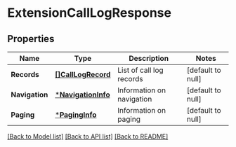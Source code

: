 # ExtensionCallLogResponse

## Properties
Name | Type | Description | Notes
------------ | ------------- | ------------- | -------------
**Records** | [**[]CallLogRecord**](CallLogRecord.md) | List of call log records | [default to null]
**Navigation** | [***NavigationInfo**](NavigationInfo.md) | Information on navigation | [default to null]
**Paging** | [***PagingInfo**](PagingInfo.md) | Information on paging | [default to null]

[[Back to Model list]](../README.md#documentation-for-models) [[Back to API list]](../README.md#documentation-for-api-endpoints) [[Back to README]](../README.md)


